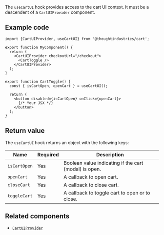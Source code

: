 The `useCartUI` hook provides access to the cart UI context. It must be a descendent of a `CartUIProvider` component.

## Example code

```tsx
import {CartUIProvider, useCartUI} from '@thoughtindustries/cart';

export function MyComponent() {
  return (
    <CartUIProvider checkoutUrl="/checkout">
      <CartToggle />
    </CartUIProvider>
  );
}

export function CartToggle() {
  const { isCartOpen, openCart } = useCartUI();

  return (
    <button disabled={isCartOpen} onClick={openCart}>
      {/* Your JSX */}
    </button>
  );
}
```

## Return value

The `useCartUI` hook returns an object with the following keys:

| Name                            | Required | Description |
| ------------------------------- | -------- | ----------- |
| `isCartOpen`                    | Yes      | Boolean value indicating if the cart (modal) is open. |
| `openCart`                      | Yes      | A callback to open cart. |
| `closeCart`                     | Yes      | A callback to close cart. |
| `toggleCart`                    | Yes      | A callback to toggle cart to open or to close. |

## Related components

- [`CartUIProvider`](./cart-ui-provider.md)
